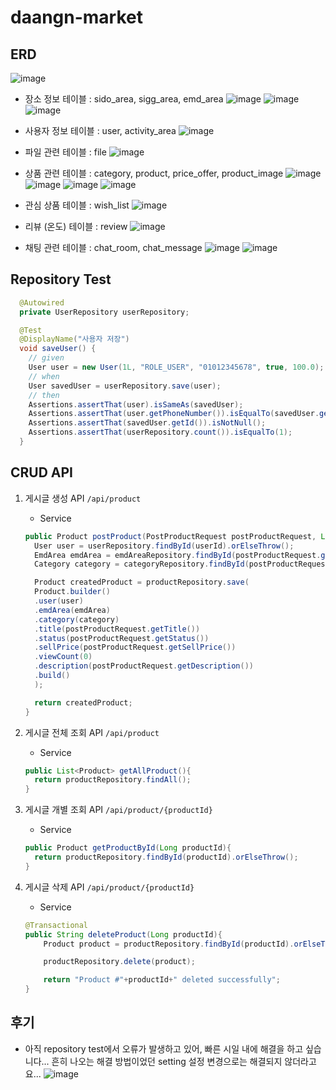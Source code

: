 # daangn-market

## ERD
![image](https://github.com/gmkim20713/daangn-market/assets/68195241/106292f1-b891-45be-af48-ea05cb0faad2)


- 장소 정보 테이블 : sido_area, sigg_area, emd_area
![image](https://github.com/gmkim20713/daangn-market/assets/68195241/049b4650-2e63-448c-8234-46f05f27ff42)
![image](https://github.com/gmkim20713/daangn-market/assets/68195241/c4734b8c-9064-4828-8d5e-d47a4aac7e19)
![image](https://github.com/gmkim20713/daangn-market/assets/68195241/c6c204e5-ebdb-4342-8e92-e5ebff7821f0)


- 사용자 정보 테이블 : user, activity_area
![image](https://github.com/gmkim20713/daangn-market/assets/68195241/d7747ff7-11a4-45e2-8572-72ce0d6cce59)

- 파일 관련 테이블 : file
![image](https://github.com/gmkim20713/daangn-market/assets/68195241/751341a6-2045-4f06-8256-bf0dbc05ebe9)

- 상품 관련 테이블 : category, product, price_offer, product_image
![image](https://github.com/gmkim20713/daangn-market/assets/68195241/f0ec1250-6a39-437e-a5c8-d4037bb4161e)
![image](https://github.com/gmkim20713/daangn-market/assets/68195241/2e1fbd16-bc79-4cba-ab81-177216c6f112)
![image](https://github.com/gmkim20713/daangn-market/assets/68195241/1aaef436-7ffa-4e8c-bcde-1e40fca078d9)
![image](https://github.com/gmkim20713/daangn-market/assets/68195241/0902f26a-dce2-43cd-a9ef-16da7e34dc54)

- 관심 상품 테이블 : wish_list
![image](https://github.com/gmkim20713/daangn-market/assets/68195241/f04349e1-47ce-49a0-9509-534b1ce0d978)

- 리뷰 (온도) 테이블 : review
![image](https://github.com/gmkim20713/daangn-market/assets/68195241/9597b59c-5c29-4819-a0f8-e005c68cac9b)

- 채팅 관련 테이블 : chat_room, chat_message
![image](https://github.com/gmkim20713/daangn-market/assets/68195241/c006e029-b309-4644-ab69-a16e95f93cc8)
![image](https://github.com/gmkim20713/daangn-market/assets/68195241/e30b605b-f6d2-499b-8acc-f9d0e83d9f7d)


## Repository Test
```java
  @Autowired
  private UserRepository userRepository;

  @Test
  @DisplayName("사용자 저장")
  void saveUser() {
    // given
    User user = new User(1L, "ROLE_USER", "01012345678", true, 100.0);
    // when
    User savedUser = userRepository.save(user);
    // then
    Assertions.assertThat(user).isSameAs(savedUser);
    Assertions.assertThat(user.getPhoneNumber()).isEqualTo(savedUser.getPhoneNumber());
    Assertions.assertThat(savedUser.getId()).isNotNull();
    Assertions.assertThat(userRepository.count()).isEqualTo(1);
  }
```

## CRUD API
1. 게시글 생성 API ```/api/product```
    - Service
    ```java
    public Product postProduct(PostProductRequest postProductRequest, Long userId){
      User user = userRepository.findById(userId).orElseThrow();
      EmdArea emdArea = emdAreaRepository.findById(postProductRequest.getAreaId()).orElseThrow();
      Category category = categoryRepository.findById(postProductRequest.getCategoryId()).orElseThrow();
    
      Product createdProduct = productRepository.save(
      Product.builder()
      .user(user)
      .emdArea(emdArea)
      .category(category)
      .title(postProductRequest.getTitle())
      .status(postProductRequest.getStatus())
      .sellPrice(postProductRequest.getSellPrice())
      .viewCount(0)
      .description(postProductRequest.getDescription())
      .build()
      );
    
      return createdProduct;
    }
    ```

2. 게시글 전체 조회 API ```/api/product```
    - Service
    ```java
    public List<Product> getAllProduct(){
      return productRepository.findAll();
    }
    
    ```
3. 게시글 개별 조회 API ```/api/product/{productId}```
    - Service
    ```java
    public Product getProductById(Long productId){
      return productRepository.findById(productId).orElseThrow();
    }
    ```
4. 게시글 삭제 API ```/api/product/{productId}```
    - Service
    ```java
    @Transactional
    public String deleteProduct(Long productId){
        Product product = productRepository.findById(productId).orElseThrow();
    
        productRepository.delete(product);
    
        return "Product #"+productId+" deleted successfully";
    }
    ```

## 후기
- 아직 repository test에서 오류가 발생하고 있어, 빠른 시일 내에 해결을 하고 싶습니다... 흔히 나오는 해결 방법이었던 setting 설정 변경으로는 해결되지 않더라고요...
![image](https://github.com/gmkim20713/daangn-market/assets/68195241/22d888a8-a402-42bd-a893-baeb9e4ec96c)
